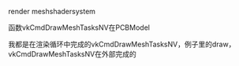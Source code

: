 
render
meshshadersystem

函数vkCmdDrawMeshTasksNV在PCBModel

我都是在渲染循环中完成的vkCmdDrawMeshTasksNV，例子里的draw，vkCmdDrawMeshTasksNV在外部完成的
<!--stackedit_data:
eyJoaXN0b3J5IjpbLTI3MzAzOTIxNSwtNDczNDkyNTIwLDE3Mz
IxMDE1MDcsMTY0Nzc3MTgwNSwtNzU5ODkzMDZdfQ==
-->